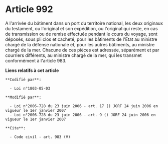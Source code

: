 # Article 992

A l'arrivée du bâtiment dans un port du territoire national, les deux originaux du testament, ou l'original et son
expédition, ou l'original qui reste, en cas de transmission ou de remise effectuée pendant le cours du voyage, sont déposés,
sous pli clos et cacheté, pour les bâtiments de l'Etat au ministre chargé de la défense nationale et, pour les autres
bâtiments, au ministre chargé de la mer. Chacune de ces pièces est adressée, séparément et par courriers différents, au
ministre chargé de la mer, qui les transmet conformément à l'article 983.

**Liens relatifs à cet article**

	**Codifié par**:

	  - Loi n°1803-05-03

	**Modifié par**:

	  - Loi n°2006-728 du 23 juin 2006 - art. 17 () JORF 24 juin 2006 en vigueur le 1er janvier 2007
	  - Loi n°2006-728 du 23 juin 2006 - art. 9 () JORF 24 juin 2006 en vigueur le 1er janvier 2007

	**Cite**:

	  - Code civil - art. 983 (V)
